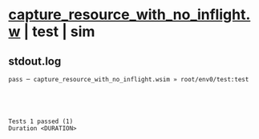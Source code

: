 # [capture_resource_with_no_inflight.w](../../../../examples/tests/valid/capture_resource_with_no_inflight.w) | test | sim

## stdout.log
```log
pass ─ capture_resource_with_no_inflight.wsim » root/env0/test:test
 




Tests 1 passed (1) 
Duration <DURATION>

```

